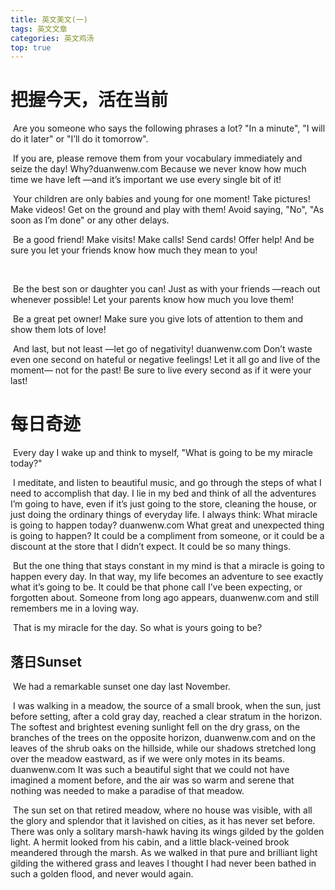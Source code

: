 ```yaml
---
title: 英文美文(一)
tags: 英文文章
categories: 英文鸡汤
top: true
---
```




# **把握今天，活在当前**

​	Are you someone who says the following phrases a lot? "In a minute", "I will do it later" or "I’ll do it tomorrow".

​	If you are, please remove them from your vocabulary immediately and seize the day! Why?duanwenw.com Because we never know how much time we have left —and it’s important we use every single bit of it!

​	Your children are only babies and young for one moment! Take pictures! Make videos! Get on the ground and play with them! Avoid saying, "No", "As soon as I’m done" or any other delays.

​	Be a good friend! Make visits! Make calls! Send cards! Offer help! And be sure you let your friends know how much they mean to you!

​	<!-- more -->

​	Be the best son or daughter you can! Just as with your friends —reach out whenever possible! Let your parents know how much you love them!

​	Be a great pet owner! Make sure you give lots of attention to them and show them lots of love!

​	And last, but not least —let go of negativity! duanwenw.com Don’t waste even one second on hateful or negative feelings! Let it all go and live of the moment— not for the past! Be sure to live every second as if it were your last!



# **每日奇迹**

​	Every day I wake up and think to myself, "What is going to be my miracle today?"

​	I meditate, and listen to beautiful music, and go through the steps of what I need to accomplish that day. I lie in my bed and think of all the adventures I’m going to have, even if it’s just going to the store, cleaning the house, or just doing the ordinary things of everyday life. I always think: What miracle is going to happen today? duanwenw.com What great and unexpected thing is going to happen? It could be a compliment from someone, or it could be a discount at the store that I didn’t expect. It could be so many things.

<!-- more -->

​	But the one thing that stays constant in my mind is that a miracle is going to happen every day. In that way, my life becomes an adventure to see exactly what it’s going to be. It could be that phone call I’ve been expecting, or forgotten about. Someone from long ago appears, duanwenw.com and still remembers me in a loving way.

​	That is my miracle for the day. So what is yours going to be?



## 落日Sunset

​	We had a remarkable sunset one day last November.

​	I was walking in a meadow, the source of a small brook, when the sun, just before setting, after a cold gray day, reached a clear stratum in the horizon. The softest and brightest evening sunlight fell on the dry grass, on the branches of the trees on the opposite horizon, duanwenw.com and on the leaves of the shrub oaks on the hillside, while our shadows stretched long over the meadow eastward, as if we were only motes in its beams. duanwenw.com It was such a beautiful sight that we could not have imagined a moment before, and the air was so warm and serene that nothing was needed to make a paradise of that meadow.

​	The sun set on that retired meadow, where no house was visible, with all the glory and splendor that it lavished on cities, as it has never set before. There was only a solitary marsh-hawk having its wings gilded by the golden light. A hermit looked from his cabin, and a little black-veined brook meandered through the marsh. As we walked in that pure and brilliant light gilding the withered grass and leaves I thought I had never been bathed in such a golden flood, and never would again.

​	